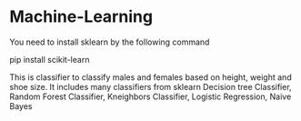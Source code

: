 # Machine-Learning

You need to install sklearn by the following command

pip install scikit-learn

This is classifier to classify males and females based on height, weight and shoe size. It includes many classifiers from sklearn 
Decision tree Classifier, Random Forest Classifier, Kneighbors Classifier, Logistic Regression, Naive Bayes
